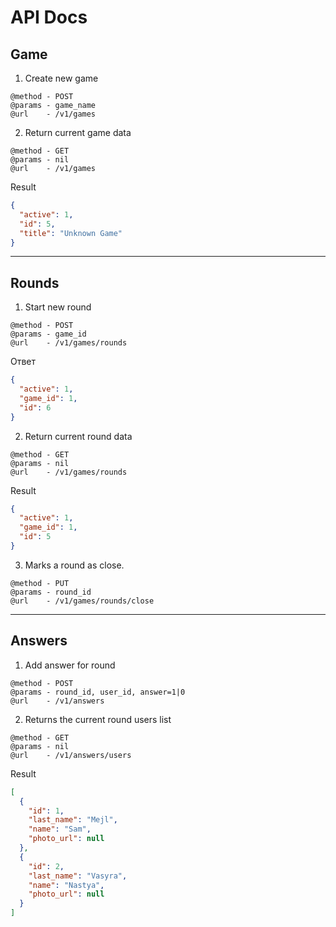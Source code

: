 # API Docs

## Game

1. Create new game
```
@method - POST
@params - game_name
@url    - /v1/games
```

2. Return current game data
```
@method - GET
@params - nil
@url    - /v1/games
```
Result
```json
{
  "active": 1,
  "id": 5,
  "title": "Unknown Game"
}
```

---
## Rounds

1. Start new round
```
@method - POST
@params - game_id
@url    - /v1/games/rounds
```
Ответ
```json
{
  "active": 1,
  "game_id": 1,
  "id": 6
}
```

2. Return current round data
```
@method - GET
@params - nil
@url    - /v1/games/rounds
```
Result
```json
{
  "active": 1,
  "game_id": 1,
  "id": 5
}
```

3. Marks a round as close.
```
@method - PUT
@params - round_id
@url    - /v1/games/rounds/close
```

---
## Answers

1. Add answer for round
```
@method - POST
@params - round_id, user_id, answer=1|0
@url    - /v1/answers
```

2. Returns the current round users list
```
@method - GET
@params - nil
@url    - /v1/answers/users
```
Result
```json
[
  {
    "id": 1,
    "last_name": "Mejl",
    "name": "Sam",
    "photo_url": null
  },
  {
    "id": 2,
    "last_name": "Vasyra",
    "name": "Nastya",
    "photo_url": null
  }
]
```

